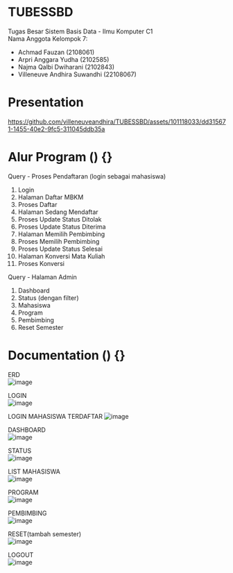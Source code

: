 # TUBESSBD
Tugas Besar Sistem Basis Data - Ilmu Komputer C1<br />
Nama Anggota Kelompok 7:<br />
- Achmad Fauzan (2108061)<br />
- Arpri Anggara Yudha (2102585)<br />
- Najma Qalbi Dwiharani (2102843)<br />
- Villeneuve Andhira Suwandhi (22108067)<br />

# Presentation


https://github.com/villeneuveandhira/TUBESSBD/assets/101118033/dd315671-1455-40e2-9fc5-311045ddb35a



# Alur Program () {}
Query - Proses Pendaftaran (login sebagai mahasiswa)
1. Login
2. Halaman Daftar MBKM
3. Proses Daftar
4. Halaman Sedang Mendaftar
5. Proses Update Status Ditolak
6. Proses Update Status Diterima
7. Halaman Memilih Pembimbing
8. Proses Memilih Pembimbing
9. Proses Update Status Selesai
10. Halaman Konversi Mata Kuliah
11. Proses Konversi

Query - Halaman Admin
1. Dashboard
2. Status (dengan filter)
3. Mahasiswa
4. Program
5. Pembimbing
6. Reset Semester

# Documentation () {}
ERD<br />
![image](https://github.com/villeneuveandhira/TUBESSBD/assets/101118033/d4afe483-d9a9-4baa-b1f8-969836e994f8)

LOGIN<br />
![image](https://github.com/villeneuveandhira/TUBESSBD/assets/101118033/28df2ab0-0090-4625-853c-0dd78953c52a)

LOGIN MAHASISWA TERDAFTAR
![image](https://github.com/villeneuveandhira/TUBESSBD/assets/101118033/a3ab7736-32aa-4421-806e-57dbfa56143a)

DASHBOARD<br />
![image](https://github.com/villeneuveandhira/TUBESSBD/assets/101118033/2642e58e-9d9c-4ae8-884f-6bc04c4d5161)

STATUS<br />
![image](https://github.com/villeneuveandhira/TUBESSBD/assets/101118033/2d3cbf03-094b-4365-aae1-c485f56a229f)

LIST MAHASISWA<br />
![image](https://github.com/villeneuveandhira/TUBESSBD/assets/101118033/8c312064-d142-4df1-af54-21dc770e120a)

PROGRAM<br />
![image](https://github.com/villeneuveandhira/TUBESSBD/assets/101118033/678598e0-1fd7-4a3c-a24b-a6df1c9b9c99)

PEMBIMBING<br />
![image](https://github.com/villeneuveandhira/TUBESSBD/assets/101118033/21f6decf-6316-4c90-980d-640dce587d6f)

RESET(tambah semester)<br />
![image](https://github.com/villeneuveandhira/TUBESSBD/assets/101118033/c58d4c52-4f3c-4de8-915e-2827cf5c4cb5)

LOGOUT<br />
![image](https://github.com/villeneuveandhira/TUBESSBD/assets/101118033/f8d59929-36a7-4737-a282-ccd4ebb8781c)
